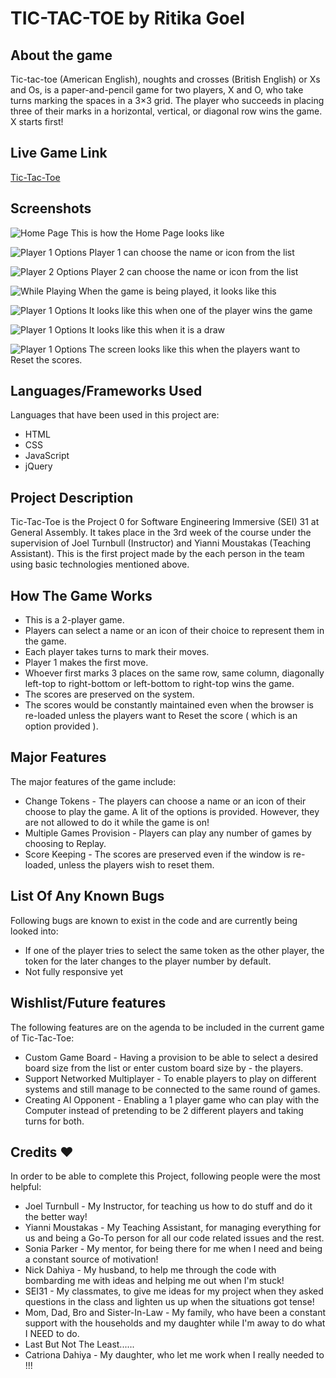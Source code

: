 TIC-TAC-TOE by Ritika Goel
==========================


About the game
--------------
Tic-tac-toe (American English), noughts and crosses (British English) or Xs and Os, is a paper-and-pencil game for two players, X and O, who take turns marking the spaces in a 3×3 grid. The player who succeeds in placing three of their marks in a horizontal, vertical, or diagonal row wins the game. X starts first!


Live Game Link
--------------
[Tic-Tac-Toe](https://ritikagoel87.github.io/Tic-Tac-Toe/)


Screenshots
-----------
![Home Page](/screenshots/1.png)
This is how the Home Page looks like

![Player 1 Options](/screenshots/2.png)
Player 1 can choose the name or icon from the list

![Player 2 Options](/screenshots/3.png)
Player 2 can choose the name or icon from the list

![While Playing](/screenshots/4.png)
When the game is being played, it looks like this

![Player 1 Options](/screenshots/5.png)
It looks like this when one of the player wins the game

![Player 1 Options](/screenshots/6.png)
It looks like this when it is a draw

![Player 1 Options](/screenshots/7.png)
The screen looks like this when the players want to Reset the scores.


Languages/Frameworks Used
-------------------------
Languages that have been used in this project are:
  - HTML
  - CSS
  - JavaScript
  - jQuery


Project Description
-------------------
Tic-Tac-Toe is the Project 0 for Software Engineering Immersive (SEI) 31 at General Assembly. It takes place in the 3rd week of the course under the supervision of Joel Turnbull (Instructor) and Yianni Moustakas (Teaching Assistant). This is the first project made by the each person in the team using basic technologies mentioned above.


How The Game Works
------------------
  - This is a 2-player game.
  - Players can select a name or an icon of their choice to represent them in the game.
  - Each player takes turns to mark their moves.
  - Player 1 makes the first move.
  - Whoever first marks 3 places on the same row, same column, diagonally left-top to right-bottom or left-bottom to right-top wins the game.
  - The scores are preserved on the system.
  - The scores would be constantly maintained even when the browser is re-loaded unless the players want to Reset the score ( which is an option provided ).


Major Features
--------------
The major features of the game include:
  - Change Tokens - The players can choose a name or an icon of their choose to play the game. A lit of the options is provided. However, they are not allowed to do it while the game is on!
  - Multiple Games Provision - Players can play any number of games by choosing to Replay.
  - Score Keeping - The scores are preserved even if the window is re-loaded, unless the players wish to reset them.


List Of Any Known Bugs
----------------------
Following bugs are known to exist in the code and are currently being looked into:
  - If one of the player tries to select the same token as the other player, the token for the later changes to the player number by default.
  - Not fully responsive yet



Wishlist/Future features
------------------------
The following features are on the agenda to be included in the current game of Tic-Tac-Toe:
  - Custom Game Board - Having a provision to be able to select a desired board size from the list or enter custom board size by  - the players.
  - Support Networked Multiplayer - To enable players to play on different systems and still manage to be connected to the same round of games.
  - Creating AI Opponent - Enabling a 1 player game who can play with the Computer instead of pretending to be 2 different players and taking turns for both.


Credits ❤️
-------
In order to be able to complete this Project, following people were the most helpful:
  - Joel Turnbull - My Instructor, for teaching us how to do stuff and do it the better way!
  - Yianni Moustakas - My Teaching Assistant, for managing everything for us and being a Go-To person for all our code related issues and the rest.
  - Sonia Parker - My mentor, for being there for me when I need and being a constant source of motivation!
  - Nick Dahiya - My husband, to help me through the code with bombarding me with ideas and helping me out when I'm stuck!
  - SEI31 - My classmates, to give me ideas for my project when they asked questions in the class and lighten us up when the situations got tense!
  - Mom, Dad, Bro and Sister-In-Law - My family, who have been a constant support with the households and my daughter while I'm away to do what I NEED to do.
  - Last But Not The Least......
  - Catriona Dahiya - My daughter, who let me work when I really needed to !!!
